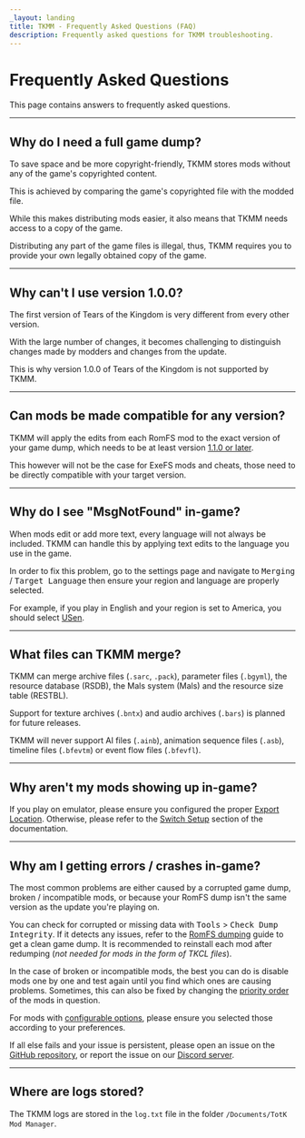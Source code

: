 ```yaml
---
_layout: landing
title: TKMM - Frequently Asked Questions (FAQ)
description: Frequently asked questions for TKMM troubleshooting.
---
```


<script type="application/ld+json">
    {
      "@context": "https://schema.org",
      "@type": "FAQPage",
      "mainEntity": [
        {
            "@type": "Question",
            "name": "Why do I need a full game dump?",
            "acceptedAnswer": {
                "@type": "Answer",
                "text": "To save space and be more copyright-friendly, TKMM stores mods without any of the game's copyrighted content.\n\nThis is achieved by comparing the game's copyrighted file with the modded file.\n\nWhile this makes distributing mods easier, it also means that TKMM needs access to a copy of the game.\n\nDistributing any part of the game files is illegal, thus, TKMM requires you to provide your own legally obtained copy of the game."
            }
        },
        {
            "@type": "Question",
            "name": "Why can't I use version 1.0.0?",
            "acceptedAnswer": {
                "@type": "Answer",
                "text": "The first version of Tears of the Kingdom is very different from every other version.\n\nWith the large number of changes, it becomes challenging to distinguish changes made by modders and changes from the update.\n\nThis is why version 1.0.0 of Tears of the Kingdom is not supported by TKMM."
            }
        },
        {
            "@type": "Question",
            "name": "Can mods be made compatible for any version?",
            "acceptedAnswer": {
                "@type": "Answer",
                "text": "TKMM will apply the edits from each RomFS mod to the exact version of your game dump, which needs to be at least version <a href=\"#why-cant-i-use-version-100\">1.1.0 or later</a>.\n\nThis however will not be the case for ExeFS mods and cheats, those need to be directly compatible with your target version."
            }
        },
        {
            "@type": "Question",
            "name": "Why do I see \"MsgNotFound\" in-game?",
            "acceptedAnswer": {
                "@type": "Answer",
                "text": "When mods edit or add more text, every language will not always be included. TKMM can handle this by applying text edits to the language you use in the game.\n\nIn order to fix this problem, go to the settings page and navigate to <kbd><samp>Merging</samp></kbd> / <kbd><samp>Target Language</samp></kbd> then ensure your region and language are properly selected.\n\nFor example, if you play in English and your region is set to America, you should select <ins>USen</ins>."
            }
        },
        {
            "@type": "Question",
            "name": "What files can TKMM merge?",
            "acceptedAnswer": {
                "@type": "Answer",
                "text": "TKMM can merge archive files (<code>.sarc</code>, <code>.pack</code>), parameter files (<code>.bgyml</code>), the resource database (RSDB), the Mals system (Mals) and the resource size table (RESTBL).\n\nSupport for texture archives (<code>.bntx</code>) and audio archives (<code>.bars</code>) is planned for future releases.\n\nTKMM will never support AI files (<code>.ainb</code>), animation sequence files (<code>.asb</code>), timeline files (<code>.bfevtm</code>) or event flow files (<code>.bfevfl</code>)."
            }
        },
        {
            "@type": "Question",
            "name": "Why aren't my mods showing up in-game?",
            "acceptedAnswer": {
                "@type": "Answer",
                "text": "If you play on emulator, please ensure you configured the proper <a href=\"https://tkmm.org/docs/using-mods/#emulator-setup\">Export Location</a>. Otherwise, please refer to the <a href=\"https://tkmm.org/docs/using-mods/#switch-setup\">Switch Setup</a> section of the documentation."
            }
        },
        {
            "@type": "Question",
            "name": "Why am I getting errors / crashes in-game?",
            "acceptedAnswer": {
                "@type": "Answer",
                "text": "The most common problems are either caused by a corrupted game dump, broken / incompatible mods, or because your RomFS dump isn't the same version as the update you're playing on.\n\nYou can check for corrupted or missing data with <kbd><samp>Tools</samp></kbd> &gt; <kbd><samp>Check Dump Integrity</samp></kbd>. If it detects any issues, refer to the <a href=\"https://zeldamods.org/wiki/Help:Dumping_games#Switch\">RomFS dumping</a> guide to get a clean game dump. It is recommended to reinstall each mod after redumping (*not needed for mods in the form of TKCL files*).\n\nIn the case of broken or incompatible mods, the best you can do is disable mods one by one and test again until you find which ones are causing problems. Sometimes, this can also be fixed by changing the <a href=\"https://tkmm.org/docs/using-mods/#ordering-mods\">priority order</a> of the mods in question.\n\nFor mods with <a href=\"https://tkmm.org/docs/using-mods/#configuring-mod-options\">configurable options</a>, please ensure you selected those according to your preferences.\n\nIf all else fails and your issue is persistent, please open an issue on the <a href=\"https://github.com/TKMM-Team/Tkmm/issues/new\">GitHub repository</a>, or report the issue on our <a href=\"https://discord.gg/BbVXenRFVc\">Discord server</a>."
            }
        },
        {
            "@type": "Question",
            "name": "Where are logs stored?",
            "acceptedAnswer": {
                "@type": "Answer",
                "text": "The TKMM logs are stored in the <code>log.txt</code> file in the folder <code>/Documents/TotK Mod Manager</code>."
            }
        }
      ]
    }
</script>

# Frequently Asked Questions

This page contains answers to frequently asked questions.

---

## Why do I need a full game dump?

To save space and be more copyright-friendly, TKMM stores mods without any of the game's copyrighted content.

This is achieved by comparing the game's copyrighted file with the modded file.

While this makes distributing mods easier, it also means that TKMM needs access to a copy of the game.

Distributing any part of the game files is illegal, thus, TKMM requires you to provide your own legally obtained copy of the game.

---

## Why can't I use version 1.0.0?

The first version of Tears of the Kingdom is very different from every other version.

With the large number of changes, it becomes challenging to distinguish changes made by modders and changes from the update.

This is why version 1.0.0 of Tears of the Kingdom is not supported by TKMM.

---

## Can mods be made compatible for any version?

TKMM will apply the edits from each RomFS mod to the exact version of your game dump, which needs to be at least version <a href="#why-cant-i-use-version-100">1.1.0 or later</a>.

This however will not be the case for ExeFS mods and cheats, those need to be directly compatible with your target version.

---

## Why do I see "MsgNotFound" in-game?

When mods edit or add more text, every language will not always be included. TKMM can handle this by applying text edits to the language you use in the game.

In order to fix this problem, go to the settings page and navigate to <kbd><samp>Merging</samp></kbd> / <kbd><samp>Target Language</samp></kbd> then ensure your region and language are properly selected.

For example, if you play in English and your region is set to America, you should select <ins>USen</ins>.

---

## What files can TKMM merge?

TKMM can merge archive files (<code>.sarc</code>, <code>.pack</code>), parameter files (<code>.bgyml</code>), the resource database (RSDB), the Mals system (Mals) and the resource size table (RESTBL).

Support for texture archives (<code>.bntx</code>) and audio archives (<code>.bars</code>) is planned for future releases.

TKMM will never support AI files (<code>.ainb</code>), animation sequence files (<code>.asb</code>), timeline files (<code>.bfevtm</code>) or event flow files (<code>.bfevfl</code>).

---

## Why aren't my mods showing up in-game?

If you play on emulator, please ensure you configured the proper <a href="https://tkmm.org/docs/using-mods/#emulator-setup">Export Location</a>. Otherwise, please refer to the <a href="https://tkmm.org/docs/using-mods/#switch-setup">Switch Setup</a> section of the documentation.

---

## Why am I getting errors / crashes in-game?

The most common problems are either caused by a corrupted game dump, broken / incompatible mods, or because your RomFS dump isn't the same version as the update you're playing on.

You can check for corrupted or missing data with <kbd><samp>Tools</samp></kbd> &gt; <kbd><samp>Check Dump Integrity</samp></kbd>. If it detects any issues, refer to the <a href="https://zeldamods.org/wiki/Help:Dumping_games#Switch">RomFS dumping</a> guide to get a clean game dump. It is recommended to reinstall each mod after redumping (*not needed for mods in the form of TKCL files*).

In the case of broken or incompatible mods, the best you can do is disable mods one by one and test again until you find which ones are causing problems. Sometimes, this can also be fixed by changing the <a href="https://tkmm.org/docs/using-mods/#ordering-mods">priority order</a> of the mods in question.

For mods with <a href="https://tkmm.org/docs/using-mods/#configuring-mod-options">configurable options</a>, please ensure you selected those according to your preferences.

If all else fails and your issue is persistent, please open an issue on the <a href="https://github.com/TKMM-Team/Tkmm/issues/new">GitHub repository</a>, or report the issue on our <a href="https://discord.gg/BbVXenRFVc">Discord server</a>.

---

## Where are logs stored?

The TKMM logs are stored in the <code>log.txt</code> file in the folder <code>/Documents/TotK Mod Manager</code>.

